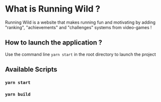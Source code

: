 
# What is Running Wild ?

Running Wild is a website that makes running fun and motivating by adding "ranking", "achievements" and "challenges" systems from video-games !

## How to launch the application ?

Use the command line `yarn start` in the root directory to launch the project


## Available Scripts


### `yarn start`


### `yarn build`




